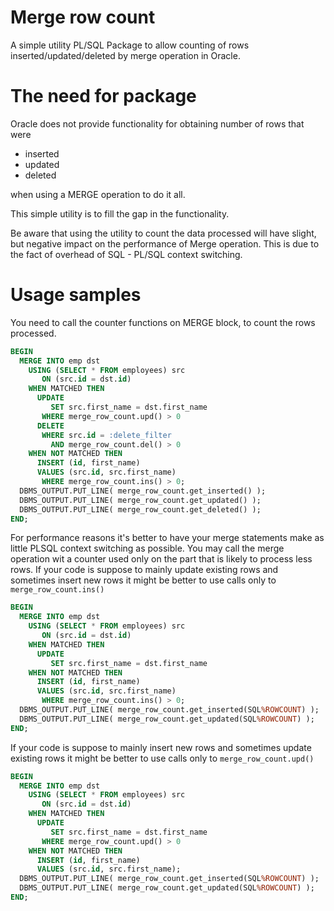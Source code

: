 # Merge row count
A simple utility PL/SQL Package to allow counting of rows inserted/updated/deleted by merge operation in Oracle.

# The need for package
Oracle does not provide functionality for obtaining number of rows that were 
- inserted
- updated
- deleted

when using a MERGE operation to do it all.

This simple utility is to fill the gap in the functionality.

Be aware that using the utility to count the data processed will have slight, but negative impact on the performance of Merge operation. This is due to the fact of overhead of SQL - PL/SQL context switching. 

# Usage samples

You need to call the counter functions on MERGE block, to count the rows processed.

```sql
BEGIN
  MERGE INTO emp dst
    USING (SELECT * FROM employees) src
       ON (src.id = dst.id)
    WHEN MATCHED THEN
      UPDATE
         SET src.first_name = dst.first_name
       WHERE merge_row_count.upd() > 0
      DELETE
       WHERE src.id = :delete_filter
         AND merge_row_count.del() > 0
    WHEN NOT MATCHED THEN
      INSERT (id, first_name)
      VALUES (src.id, src.first_name)
       WHERE merge_row_count.ins() > 0;
  DBMS_OUTPUT.PUT_LINE( merge_row_count.get_inserted() );
  DBMS_OUTPUT.PUT_LINE( merge_row_count.get_updated() );
  DBMS_OUTPUT.PUT_LINE( merge_row_count.get_deleted() );
END;
```

For performance reasons it's better to have your merge statements make as little PLSQL context switching as possible. You may call the merge operation wit a counter used only on the part that is likely to process less rows.
If your code is suppose to mainly update existing rows and sometimes insert new rows it might be better to use calls only to `merge_row_count.ins()`

```sql
BEGIN
  MERGE INTO emp dst
    USING (SELECT * FROM employees) src
       ON (src.id = dst.id)
    WHEN MATCHED THEN
      UPDATE
         SET src.first_name = dst.first_name
    WHEN NOT MATCHED THEN
      INSERT (id, first_name)
      VALUES (src.id, src.first_name)
       WHERE merge_row_count.ins() > 0;
  DBMS_OUTPUT.PUT_LINE( merge_row_count.get_inserted(SQL%ROWCOUNT) );
  DBMS_OUTPUT.PUT_LINE( merge_row_count.get_updated(SQL%ROWCOUNT) );
END;
```

If your code is suppose to mainly insert new rows and sometimes update existing rows it might be better to use calls only to `merge_row_count.upd()`

```sql
BEGIN
  MERGE INTO emp dst
    USING (SELECT * FROM employees) src
       ON (src.id = dst.id)
    WHEN MATCHED THEN
      UPDATE
         SET src.first_name = dst.first_name
       WHERE merge_row_count.upd() > 0
    WHEN NOT MATCHED THEN
      INSERT (id, first_name)
      VALUES (src.id, src.first_name);
  DBMS_OUTPUT.PUT_LINE( merge_row_count.get_inserted(SQL%ROWCOUNT) );
  DBMS_OUTPUT.PUT_LINE( merge_row_count.get_updated(SQL%ROWCOUNT) );
END;
```
